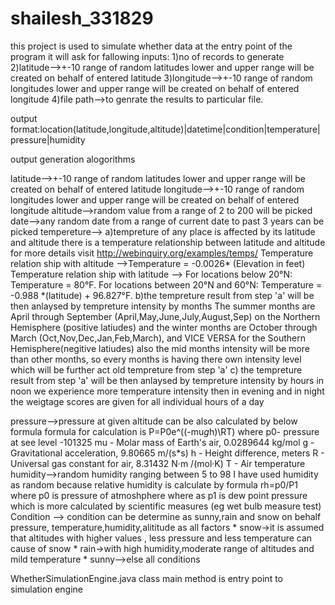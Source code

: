 # shailesh_331829

this project is used to simulate whether data 
at the entry point of the program it will ask for fallowing inputs:
1)no of records to generate 
2)latitude-->+-10 range of random latitudes lower and upper range will be created on behalf of entered latitude
3)longitude-->+-10 range of random longitudes lower and upper range will be created on behalf of entered longitude
4)file path-->to genrate the results to particular file.

output format:location(latitude,longitude,altitude)|datetime|condition|temperature|pressure|humidity

output generation alogorithms

latitude-->+-10 range of random latitudes lower and upper range will be created on behalf of entered latitude
longitude-->+-10 range of random longitudes lower and upper range will be created on behalf of entered longitude
altitude-->random value from a range of 2 to 200 will be picked
date-->any random date from a range of current date to past 3 years can be picked 
tempereture-->
	a)tempreture of any place is affected by its latitude and altitude there is a temperature relationship between latitude and altitude for more details  visit http://webinquiry.org/examples/temps/
		Temperature relation ship with altitude -->Temperature = -0.0026* (Elevation in feet) 
		Temperature relation ship with latitude -->
		For locations below 20°N: Temperature = 80°F.
		For locations between 20°N and 60°N: Temperature = -0.988 *(latitude) + 96.827°F.
	b)the tempreture result from step 'a' will be then anlaysed by tempreture intensity by months 
	   The summer months are April through September (April,May,June,July,August,Sep) on the Northern Hemisphere (positive latiudes)
		and the winter months are October through March (Oct,Nov,Dec,Jan,Feb,March), and VICE VERSA for the Southern Hemisphere(negitive latiudes)
		also the mid months intensity will be more than other months, so every months is having there own intensity level which will be further
		act old tempreture from step 'a'
	c)	the tempreture result from step 'a' will be then anlaysed by tempreture intensity by hours
		 in noon we experience more temperature intensity then in evening and in night the weigtage scores are given for 
	   all individual hours of a day 
	   
pressure-->pressure at given altitude can be also calculated by below formula
	   formula for calculation is 
	   P=P0e^((-mu*g*h)\RT)
		where
		p0- pressure at see level -101325
		mu - Molar mass of Earth's air, 0.0289644 kg/mol
		g - Gravitational acceleration, 9.80665 m/(s*s)
		h - Height difference, meters
		R - Universal gas constant for air, 8.31432 N·m /(mol·K)
		T - Air temperature
humidity-->random humidity ranging between  5 to 98
	   I have used humidity as random because relative humidity is calculate by formula rh=p0/P1
	   where p0 is pressure of atmoshphere where as p1 is dew point pressure which is more calculated 
	   by scientific measures (eg wet bulb measure test)
Condition --> condition can be determine as sunny,rain  and snow on behalf pressure, temperature,humidity,alititude as all factors
	 *  snow->it is assumed that altitudes with higher values , less pressure and less temperature can cause of snow
	 * rain->with high humidity,moderate range of altitudes and mild temperature
	 * sunny-->else all conditions




WhetherSimulationEngine.java class main method is 
entry point to simulation engine
